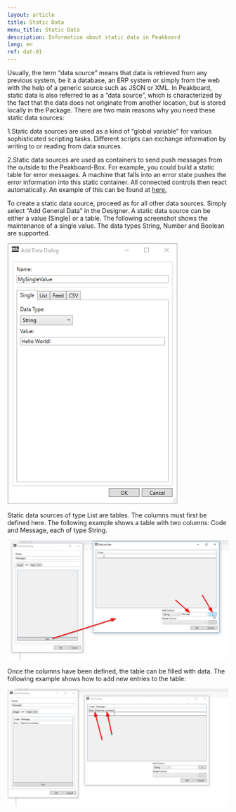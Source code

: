 ```yaml
---
layout: article
title: Static Data
menu_title: Static Data
description: Information about static data in Peakboard
lang: en
ref: dat-01
---
```

Usually, the term “data source” means that data is retrieved from any previous system, be it a database, an ERP system or simply from the web with the help of a generic source such as JSON or XML. In Peakboard, static data is also referred to as a “data source”, which is characterized by the fact that the data does not originate from another location, but is stored locally in the Package. There are two main reasons why you need these static data sources:

1.Static data sources are used as a kind of “global variable” for various sophisticated scripting tasks. Different scripts can exchange information by writing to or reading from data sources.

2.Static data sources are used as containers to send push messages from the outside to the Peakboard-Box. For example, you could build a static table for error messages. A machine that falls into an error state pushes the error information into this static container. All connected controls then react automatically. An example of this can be found at [here.]()

To create a static data source, proceed as for all other data sources. Simply select “Add General Data” in the Designer. A static data source can be either a value (Single) or a table. The following screenshot shows the maintenance of a single value. The data types String, Number and Boolean are supported.

![image_1](/assets/images/Data_Sources/Static_Data/1.-Screenshot.png)

Static data sources of type List are tables. The columns must first be defined here. The following example shows a table with two columns: Code and Message, each of type String.

![image_1](/assets/images/Data_Sources/Static_Data/2.-Screenshot.png)

Once the columns have been defined, the table can be filled with data. The following example shows how to add new entries to the table:

![image_1](/assets/images/Data_Sources/Static_Data/3.-Screenshot.png)
